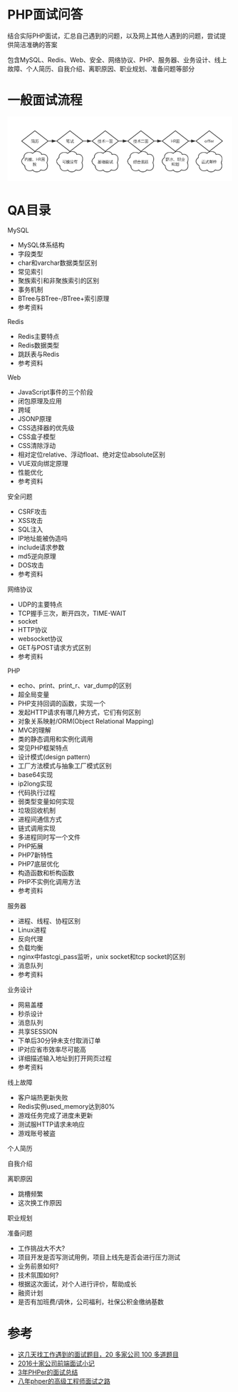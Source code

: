 # PHP面试问答

结合实际PHP面试，汇总自己遇到的问题，以及网上其他人遇到的问题，尝试提供简洁准确的答案

包含MySQL、Redis、Web、安全、网络协议、PHP、服务器、业务设计、线上故障、个人简历、自我介绍、离职原因、职业规划、准备问题等部分

# 一般面试流程

![面试流程](./assets/interview-01.png)

# QA目录

MySQL

- MySQL体系结构
- 字段类型
- char和varchar数据类型区别
- 常见索引
- 聚族索引和非聚族索引的区别
- 事务机制
- BTree与BTree-/BTree+索引原理
- 参考资料

Redis

- Redis主要特点
- Redis数据类型
- 跳跃表与Redis
- 参考资料

Web

- JavaScript事件的三个阶段
- 闭包原理及应用
- 跨域
- JSONP原理
- CSS选择器的优先级
- CSS盒子模型
- CSS清除浮动
- 相对定位relative、浮动float、绝对定位absolute区别
- VUE双向绑定原理
- 性能优化
- 参考资料

安全问题

- CSRF攻击
- XSS攻击
- SQL注入
- IP地址能被伪造吗
- include请求参数
- md5逆向原理
- DOS攻击
- 参考资料

网络协议

- UDP的主要特点
- TCP握手三次，断开四次，TIME-WAIT
- socket
- HTTP协议
- websocket协议
- GET与POST请求方式区别
- 参考资料

PHP

- echo、print、print_r、var_dump的区别
- 超全局变量
- PHP支持回调的函数，实现一个
- 发起HTTP请求有哪几种方式，它们有何区别
- 对象关系映射/ORM(Object Relational Mapping)
- MVC的理解
- 类的静态调用和实例化调用
- 常见PHP框架特点
- 设计模式(design pattern)
- 工厂方法模式与抽象工厂模式区别
- base64实现
- ip2long实现
- 代码执行过程
- 弱类型变量如何实现
- 垃圾回收机制
- 进程间通信方式
- 链式调用实现
- 多进程同时写一个文件
- PHP拓展
- PHP7新特性
- PHP7底层优化
- 构造函数和析构函数
- PHP不实例化调用方法
- 参考资料

服务器

- 进程、线程、协程区别
- Linux进程
- 反向代理
- 负载均衡
- nginx中fastcgi_pass监听，unix socket和tcp socket的区别
- 消息队列
- 参考资料

业务设计

- 网易盖楼
- 秒杀设计
- 消息队列
- 共享SESSION
- 下单后30分钟未支付取消订单
- IP对应省市效率尽可能高
- 详细描述输入地址到打开网页过程
- 参考资料

线上故障

- 客户端热更新失败
- Redis实例used_memory达到80%
- 游戏任务完成了进度未更新
- 测试服HTTP请求未响应
- 游戏账号被盗

个人简历

自我介绍

离职原因

- 跳槽频繁
- 这次换工作原因

职业规划

准备问题

- 工作挑战大不大?
- 项目开发是否写测试用例，项目上线先是否会进行压力测试
- 业务前景如何?
- 技术氛围如何?
- 根据这次面试，对个人进行评价，帮助成长
- 融资计划
- 是否有加班费/调休，公司福利，社保公积金缴纳基数

# 参考

- [这几天找工作遇到的面试题目，20 多家公司 100 多道题目](https://laravel-china.org/articles/9983/over-the-past-few-days-i-have-interviewed-100-topics-for-more-than-20-companies)
- [2016十家公司前端面试小记](http://www.cnblogs.com/xxcanghai/p/5205998.html)
- [3年PHPer的面试总结](https://juejin.im/post/59c8f4d55188257e8f03ab80)
- [八年phper的高级工程师面试之路](https://zhuanlan.zhihu.com/p/27493130)